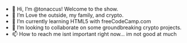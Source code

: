 - 👋 Hi, I’m @tonaccus! Welcome to the show.
- 👀 I’m Love the outside, my family, and crypto.
- 🌱 I’m currently learning HTML5 with freeCodeCamp.com
- 💞️ I’m looking to collaborate on some groundbreaking crypto projects.
- 📫 How to reach me isnt important right now... im not good at much

<!---
tonaccus/tonaccus is a ✨ special ✨ repository because its `README.md` (this file) appears on your GitHub profile.
You can click the Preview link to take a look at your changes.
--->
